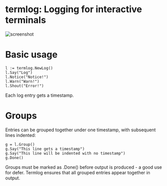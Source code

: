 
# termlog: Logging for interactive terminals

![screenshot](demo/screenshot.png "termlog in action")

# Basic usage

    l := termlog.NewLog()
    l.Say("Log")
    l.Notice("Notice!")
    l.Warn("Warn!")
    l.Shout("Error!")

Each log entry gets a timestamp.


# Groups

Entries can be grouped together under one timestamp, with subsequent lines
indented:

    g = l.Group()
    g.Say("This line gets a timestamp")
    g.Say("This line will be indented with no timestamp")
    g.Done()

Groups must be marked as .Done() before output is produced - a good use for
defer. Termlog ensures that all grouped entries appear together in output.
